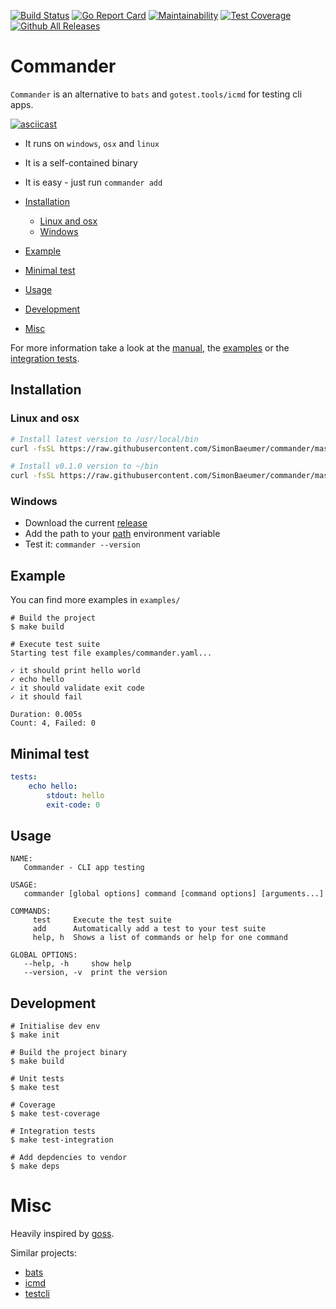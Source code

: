 [![Build Status](https://travis-ci.org/SimonBaeumer/commander.svg?branch=master)](https://travis-ci.org/SimonBaeumer/commander)
[![Go Report Card](https://goreportcard.com/badge/github.com/SimonBaeumer/commander)](https://goreportcard.com/report/github.com/SimonBaeumer/commander)
[![Maintainability](https://api.codeclimate.com/v1/badges/cc848165784e0f809a51/maintainability)](https://codeclimate.com/github/SimonBaeumer/commander/maintainability)
[![Test Coverage](https://api.codeclimate.com/v1/badges/cc848165784e0f809a51/test_coverage)](https://codeclimate.com/github/SimonBaeumer/commander/test_coverage)
[![Github All Releases](https://img.shields.io/github/downloads/SimonBaeumer/commander/total.svg)](https://github.com/SimonBaeumer/commander/releases)

# Commander

`Commander` is an alternative to `bats` and `gotest.tools/icmd` for testing cli apps.

[![asciicast](https://asciinema.org/a/GLgIexHSaSdic5iaX9GTQpr5f.svg)](https://asciinema.org/a/GLgIexHSaSdic5iaX9GTQpr5f?autoplay=1)

 - It runs on `windows`, `osx` and `linux`
 - It is a self-contained binary
 - It is easy - just run `commander add`


- [Installation](#installation)
  * [Linux and osx](#linux-and-osx)
  * [Windows](#windows)
- [Example](#example)
- [Minimal test](#minimal-test)
- [Usage](#usage)
- [Development](#development)
- [Misc](#misc)
 
For more information take a look at the [manual](docs/manual.md), the [examples](examples) or the [integration tests](integration).

## Installation

### Linux and osx

```bash
# Install latest version to /usr/local/bin
curl -fsSL https://raw.githubusercontent.com/SimonBaeumer/commander/master/install.sh | sh

# Install v0.1.0 version to ~/bin
curl -fsSL https://raw.githubusercontent.com/SimonBaeumer/commander/master/install.sh | COMMANDER_VER=v0.1.0 COMMANDER_DST=~/bin sh
```

### Windows

 - Download the current [release](https://github.com/SimonBaeumer/commander/releases/latest)
 - Add the path to your [path](https://docs.alfresco.com/4.2/tasks/fot-addpath.html) environment variable
 - Test it: `commander --version`

## Example

You can find more examples in `examples/`

```
# Build the project
$ make build

# Execute test suite
Starting test file examples/commander.yaml...

✓ it should print hello world
✓ echo hello
✓ it should validate exit code
✓ it should fail

Duration: 0.005s
Count: 4, Failed: 0
```

## Minimal test

```yaml
tests:
    echo hello:
        stdout: hello
        exit-code: 0
```

## Usage

```
NAME:
   Commander - CLI app testing

USAGE:
   commander [global options] command [command options] [arguments...]

COMMANDS:
     test     Execute the test suite
     add      Automatically add a test to your test suite
     help, h  Shows a list of commands or help for one command

GLOBAL OPTIONS:
   --help, -h     show help
   --version, -v  print the version
```


## Development

```
# Initialise dev env
$ make init

# Build the project binary
$ make build

# Unit tests
$ make test

# Coverage
$ make test-coverage

# Integration tests
$ make test-integration

# Add depdencies to vendor
$ make deps
```

# Misc

Heavily inspired by [goss](https://github.com/aelsabbahy/goss).

Similar projects:
 - [bats](https://github.com/sstephenson/bats)
 - [icmd](https://godoc.org/gotest.tools/icmd)
 - [testcli](https://github.com/rendon/testcli)